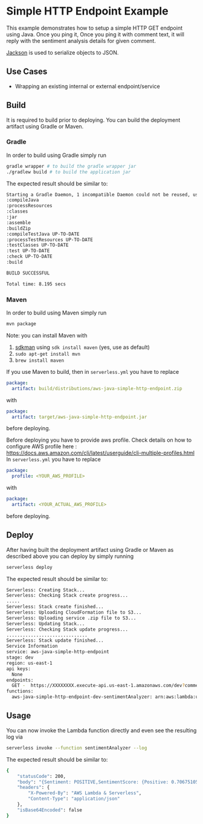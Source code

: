 <!--
title: 'AWS Comprehend Simple HTTP Endpoint example in Java'
description: 'This example demonstrates how to setup a simple HTTP GET endpoint using Java. Once you ping it with comment text, it will reply with the sentiment analysis details for given comment.'
layout: Doc
framework: v1
platform: AWS
language: Java
-->
# Simple HTTP Endpoint Example

This example demonstrates how to setup a simple HTTP GET endpoint using Java. Once you ping it, Once you ping it with comment text, it will reply with the sentiment analysis details for given comment.

[Jackson](https://github.com/FasterXML/jackson) is used to serialize objects to JSON.


## Use Cases

- Wrapping an existing internal or external endpoint/service

## Build

It is required to build prior to deploying. You can build the deployment artifact using Gradle or Maven.

### Gradle

In order to build using Gradle simply run

```bash
gradle wrapper # to build the gradle wrapper jar
./gradlew build # to build the application jar
```

The expected result should be similar to:

```bash
Starting a Gradle Daemon, 1 incompatible Daemon could not be reused, use --status for details
:compileJava
:processResources
:classes
:jar
:assemble
:buildZip
:compileTestJava UP-TO-DATE
:processTestResources UP-TO-DATE
:testClasses UP-TO-DATE
:test UP-TO-DATE
:check UP-TO-DATE
:build

BUILD SUCCESSFUL

Total time: 8.195 secs
```

### Maven

In order to build using Maven simply run

```bash
mvn package
```

Note: you can install Maven with

1. [sdkman](http://sdkman.io/) using `sdk install maven` (yes, use as default)
2. `sudo apt-get install mvn`
3. `brew install maven`

If you use Maven to build, then in `serverless.yml` you have to replace

```yaml
package:
  artifact: build/distributions/aws-java-simple-http-endpoint.zip
```
with
```yaml
package:
  artifact: target/aws-java-simple-http-endpoint.jar
```
before deploying.

Before deploying you have to provide aws profile. Check details on how to configure AWS profile here : https://docs.aws.amazon.com/cli/latest/userguide/cli-multiple-profiles.html
In `serverless.yml` you have to replace

```yaml
package:
  profile: <YOUR_AWS_PROFILE>
```
with
```yaml
package:
  artifact: <YOUR_ACTUAL_AWS_PROFILE>
```
before deploying.

## Deploy

After having built the deployment artifact using Gradle or Maven as described above you can deploy by simply running

```bash
serverless deploy
```

The expected result should be similar to:

```bash
Serverless: Creating Stack...
Serverless: Checking Stack create progress...
.....
Serverless: Stack create finished...
Serverless: Uploading CloudFormation file to S3...
Serverless: Uploading service .zip file to S3...
Serverless: Updating Stack...
Serverless: Checking Stack update progress...
..............................
Serverless: Stack update finished...
Service Information
service: aws-java-simple-http-endpoint
stage: dev
region: us-east-1
api keys:
  None
endpoints:
  GET -  https://XXXXXXXX.execute-api.us-east-1.amazonaws.com/dev?comment=success
functions:
  aws-java-simple-http-endpoint-dev-sentimentAnalyzer: arn:aws:lambda:us-east-1:XXXXXXXX:function:sentiment-analysis-dev-sentimentAnalyzer:1

```

## Usage

You can now invoke the Lambda function directly and even see the resulting log via

```bash
serverless invoke --function sentimentAnalyzer --log
```

The expected result should be similar to:

```bash
{
    "statusCode": 200,
    "body": "{Sentiment: POSITIVE,SentimentScore: {Positive: 0.70675105,Negative: 0.014205746,Neutral: 0.2683226,Mixed: 0.010720575}}",
    "headers": {
        "X-Powered-By": "AWS Lambda & Serverless",
        "Content-Type": "application/json"
    },
    "isBase64Encoded": false
}
